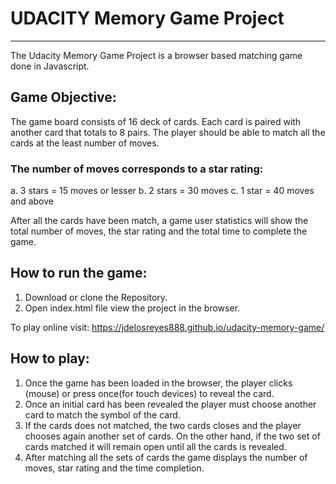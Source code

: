 # UDACITY Memory Game Project 
---
The Udacity Memory Game Project is a browser based matching game done in Javascript. 

## Game Objective:

The game board consists of 16 deck of cards. Each card is paired with another card that totals to 8 pairs. The player should be able to match all the cards at the least number of moves.

### The number of moves corresponds to a star rating:

a.  3 stars = 15 moves or lesser
b.  2 stars = 30 moves 
c.  1 star = 40 moves and above

After all the cards have been match, a game user statistics will show the total number of moves, the star rating and the total time to complete the game.

## How to run the game:

1. Download or clone the Repository.
2. Open index.html file view the project in the browser.

To play online visit: https://jdelosreyes888.github.io/udacity-memory-game/

## How to play:

1. Once the game has been loaded in the browser, the player clicks (mouse) or press once(for touch devices) to reveal the card.
2. Once an initial card has been revealed the player must choose another card to match the symbol of the card.
3. If the cards does not matched, the two cards closes and the player chooses again another set of cards. On the other hand, if the two set of cards matched it will remain open until all the cards is revealed.
4. After matching all the sets of cards the game displays the number of moves, star rating and the time completion.

  
     


